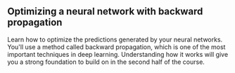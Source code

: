 ## Optimizing a neural network with backward propagation

Learn how to optimize the predictions generated by your neural networks. You'll use a method called backward propagation, which is one of the most important techniques in deep learning. Understanding how it works will give you a strong foundation to build on in the second half of the course.
